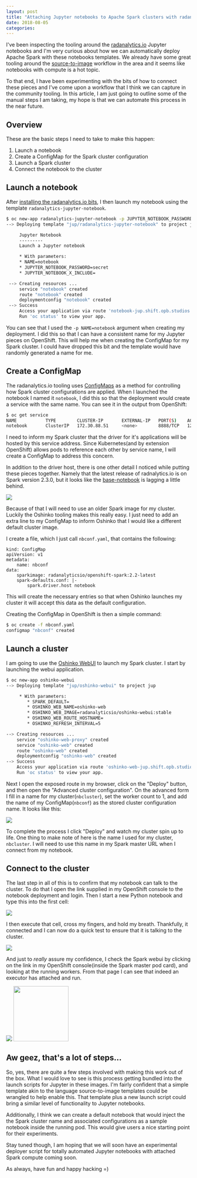 ```yaml
---
layout: post
title: "Attaching Jupyter notebooks to Apache Spark clusters with radanalytics.io"
date: 2018-08-05
categories:
---
```


I've been inspecting the tooling around the
[radanalytics.io](https://radanalytics.io) Jupyter notebooks
and I'm very curious about how we can automatically deploy Apache Spark with
these notebooks templates. We already have some great tooling around the
[source-to-image](https://github.com/radanalyticsio/oshinko-s2i) workflow in
the area and it seems like notebooks with compute is a hot topic.

To that end, I have been experimenting with the bits of how to connect these
pieces and I've come upon a workflow that I think we can capture in the
community tooling. In this article, I am just going to outline some of the
manual steps I am taking, my hope is that we can automate this process in the
near future.

## Overview

These are the basic steps I need to take to make this happen:

1. Launch a notebook
1. Create a ConfigMap for the Spark cluster configuration
1. Launch a Spark cluster
1. Connect the notebook to the cluster

## Launch a notebook

After [installing the radanalytics.io bits](https://radanalytics.io/resources.yaml),
I then launch my notebook using the template `radanalytics-jupyter-notebook`.

```bash
$ oc new-app radanalytics-jupyter-notebook -p JUPYTER_NOTEBOOK_PASSWORD=secret -p NAME=notebook
--> Deploying template "jup/radanalytics-jupyter-notebook" to project jup

     Jupyter Notebook
     ---------
     Launch a Jupyter notebook

     * With parameters:
     * NAME=notebook
     * JUPYTER_NOTEBOOK_PASSWORD=secret
     * JUPYTER_NOTEBOOK_X_INCLUDE=

 --> Creating resources ...
     service "notebook" created
     route "notebook" created
     deploymentconfig "notebook" created
 --> Success
     Access your application via route 'notebook-jup.shift.opb.studios'
     Run 'oc status' to view your app.
```

You can see that I used the `-p NAME=notebook` argument when creating my
deployment. I did this so that I can have a consistent name for my Jupyter
pieces on OpenShift. This will help me when creating the ConfigMap for my
Spark cluster. I could have dropped this bit and the template would have
randomly generated a name for me.

## Create a ConfigMap

The radanalytics.io tooling uses
[ConfigMaps](https://radanalytics.io/howdoi/use-spark-configs) as a method for
controlling how Spark cluster configurations are applied. When I launched the notebook
I named it `notebook`, I did this so that the deployment would create a service
with the same name. You can see it in the output from OpenShift:

```bash
$ oc get service
NAME           TYPE        CLUSTER-IP       EXTERNAL-IP   PORT(S)    AGE
notebook       ClusterIP   172.30.88.51     <none>        8888/TCP   12m
```

I need to inform my Spark cluster that the driver for it's applications will
be hosted by this service address. Since Kubernetes(and by extension OpenShift)
allows pods to reference each other by service name, I will create a ConfigMap
to address this concern.

In addition to the driver host, there is one other detail I noticed while
putting these pieces together. Namely that the latest release of
radnalytics.io is on Spark version 2.3.0, but it looks like the
[base-notebook](https://github.com/radanalyticsio/base-notebook) is
lagging a little behind.

<img src="/img/base-notebook-old.png" class="img-responsive">

Because of that I will need to use an older Spark image for my cluster.
Luckily the Oshinko tooling makes this really easy. I just need to add an
extra line to my ConfigMap to inform Oshinko that I would like a different
default cluster image.

I create a file, which I just call `nbconf.yaml`, that contains the following:

```
kind: ConfigMap
apiVersion: v1
metadata:
    name: nbconf
data:
    sparkimage: radanalyticsio/openshift-spark:2.2-latest
    spark-defaults.conf: |-
        spark.driver.host notebook
```

This will create the necessary entries so that when Oshinko launches my cluster
it will accept this data as the default configuration.

Creating the ConfigMap in OpenShift is then a simple command:

```bash
$ oc create -f nbconf.yaml
configmap "nbconf" created
```

## Launch a cluster

I am going to use the [Oshinko WebUI](https://github.com/radanalyticsio/oshinko-webui)
to launch my Spark cluster. I start by launching the webui application.

```bash
$ oc new-app oshinko-webui
--> Deploying template "jup/oshinko-webui" to project jup

     * With parameters:
        * SPARK_DEFAULT=
        * OSHINKO_WEB_NAME=oshinko-web
        * OSHINKO_WEB_IMAGE=radanalyticsio/oshinko-webui:stable
        * OSHINKO_WEB_ROUTE_HOSTNAME=
        * OSHINKO_REFRESH_INTERVAL=5

--> Creating resources ...
    service "oshinko-web-proxy" created
    service "oshinko-web" created
    route "oshinko-web" created
    deploymentconfig "oshinko-web" created
--> Success
    Access your application via route 'oshinko-web-jup.shift.opb.studios'
    Run 'oc status' to view your app.
```

Next I open the exposed route in my browser, click on the "Deploy" button, and
then open the "Advanced cluster configuration". On the advanced form I fill
in a name for my cluster(`nbcluster`), set the worker count to 1, and add the
name of my ConfigMap(`nbconf`) as the stored cluster configuration name. It looks like
this:

<img src="/img/oshinko-custom-deploy.png" class="img-responsive">

To complete the process I click "Deploy" and watch my cluster spin up to life.
One thing to make note of here is the name I used for my cluster, `nbcluster`.
I will need to use this name in my Spark master URL when I connect from my
notebook.

## Connect to the cluster

The last step in all of this is to confirm that my notebook can talk to the
cluster. To do that I open the link supplied in my OpenShift console to the
notebook deployment and login. Then I start a new Python notebook and type
this into the first cell:

<img src="/img/jupyter-connect-1.png" class="img-responsive">

I then execute that cell, cross my fingers, and hold my breath. Thankfully,
it connected and I can now do a quick test to ensure that it is talking to the
cluster.

<img src="/img/jupyter-connect-2.png" class="img-responsive">

And just to _really_ assure my confidence, I check the Spark webui by clicking
on the link in my OpenShift console(inside the Spark master pod card), and
looking at the running workers. From that page I can see that indeed an
executor has attached and run.

<img src="/img/jupyter-connect-confirm.png" class="img-responsive">


<img src="/img/worried-morty.png" class="img-responsive pull-left" width="150px">

## Aw geez, that's a lot of steps...

So, yes, there are quite a few steps involved with making this work out of
the box. What I would love to see is this process getting bundled into the
launch scripts for Jupyter in these images. I'm fairly confident that a simple
template akin to the language source-to-image templates could be wrangled
to help enable this. That template plus a new launch script could bring a
similar level of functionality to Jupyter notebooks.

Additionally, I think we can create a default notebook that would inject the
the Spark cluster name and associated configurations as a sample notebook
inside the running pod. This would give users a nice starting point for their
experiments.

Stay tuned though, I am hoping that we will soon have an experimental deployer
script for totally automated Jupyter notebooks with attached Spark compute
coming soon.

As always, have fun and happy hacking =)
